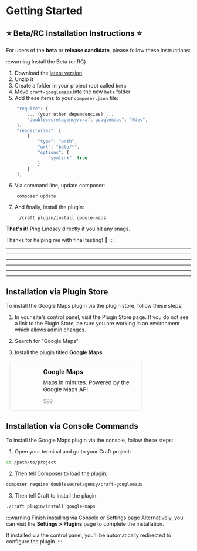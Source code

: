 # Getting Started

## ⭐ Beta/RC Installation Instructions ⭐

For users of the **beta** or **release candidate**, please follow these instructions:

:::warning Install the Beta (or RC)
1. Download the [latest version](http://beta.doublesecretagency.com/download/googlemaps-rc.1.zip)
2. Unzip it
3. Create a folder in your project root called `beta`
4. Move `craft-googlemaps` into the new `beta` folder
5. Add these items to your `composer.json` file:

```js
    "require": {
        ... (your other dependencies) ...
        "doublesecretagency/craft-googlemaps": "@dev",
    },
    "repositories": [
        {
            "type": "path",
            "url": "beta/*",
            "options": {
                "symlink": true
            }
        }
    ],
```

6. Via command line, update composer:

```shell
    composer update
```

7. And finally, install the plugin:

```shell
    ./craft plugin/install google-maps
```

**That's it!** Ping Lindsey directly if you hit any snags.

Thanks for helping me with final testing! 🙂
:::

---
---
---
---
---
---


## Installation via Plugin Store

To install the Google Maps plugin via the plugin store, follow these steps:

1. In your site's control panel, visit the Plugin Store page. If you do not see a link to the Plugin Store, be sure you are working in an environment which [allows admin changes](https://craftcms.com/docs/3.x/config/config-settings.html#allowadminchanges).

2. Search for "Google Maps".

3. Install the plugin titled **Google Maps**.

<div style="
    display: flex;
    padding: 20px 23px 2px;
    border: 1px solid #e3e5e8;
    border-radius: 5px;
    box-sizing: border-box;
    position: relative;
    width: 360px;
    margin: 0 10px;
    font-size: 14px; margin-bottom:16px
">
    <div style="margin-right:20px">
        <img :src="$withBase('/images/icon.svg')" width="70" alt="">
    </div>
    <div>
        <strong style="font-size:17px">Google Maps</strong>
        <div style="font-size:15px; margin-top:9px;">Maps in minutes. Powered by the Google Maps API.</div>
        <p style="color:#8f98a3 !important; font-weight:normal;">$99</p>
    </div>
</div>

## Installation via Console Commands

To install the Google Maps plugin via the console, follow these steps:

1. Open your terminal and go to your Craft project:

```sh
cd /path/to/project
```

2. Then tell Composer to load the plugin:

```sh
composer require doublesecretagency/craft-googlemaps
```

3. Then tell Craft to install the plugin:

```sh
./craft plugin/install google-maps
```

:::warning Finish installing via Console or Settings page
Alternatively, you can visit the **Settings > Plugins** page to complete the installation.

If installed via the control panel, you'll be automatically redirected to configure the plugin.
:::
